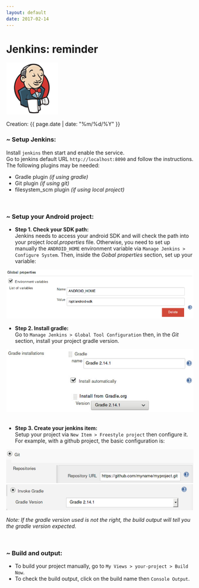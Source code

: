 ```yaml
---
layout: default
date: 2017-02-14
---
```


<div id="container_title">
	<h1 id="jenkins">Jenkins: reminder</h1>
	<img src="assets/img/cover/jenkins.jpg"/>
</div>
<p id="date">Creation: {{ page.date | date: "%m/%d/%Y" }}</p>

### ~ Setup Jenkins:  

Install `jenkins` then start and enable the service.  
Go to jenkins default URL `http://localhost:8090` and follow the instructions.  
The following plugins may be needed:

* Gradle plugin *(if using gradle)*
* Git plugin *(if using git)*
* filesystem_scm plugin *(if using local project)*  

<br/>

### ~ Setup your Android project:  
 * **Step 1. Check your SDK path:**  
 Jenkins needs to access your android SDK and will check the path into your project *local.properties* file. Otherwise, you need to set up manually the `ANDROID_HOME` environment variable via `Manage Jenkins > Configure System`. Then, inside the *Gobal properties* section, set up your variable:

<img class="config" src="assets/img/setup/jenkins_1.jpg"/>
 
 * **Step 2. Install gradle:**  
Go to `Manage Jenkins > Global Tool Configuration` then, in the *Git* section, install your project gradle version.

<img class="config" src="assets/img/setup/jenkins_4.jpg"/>
<br/>
<br/>

 * **Step 3. Create your jenkins item:**  
 Setup your project via `New Item > Freestyle project` then configure it.  
For example, with a github project, the basic configuration is:

<img class="config" src="assets/img/setup/jenkins_2.jpg"/>
<img src="assets/img/setup/jenkins_3.jpg"/>

*Note: If the gradle version used is not the right, the build output will tell you the gradle version expected.*

<br/>

### ~ Build and output:
* To build your project manually, go to `My Views > your-project > Build Now`.  
* To check the build output, click on the build name then `Console Output`.